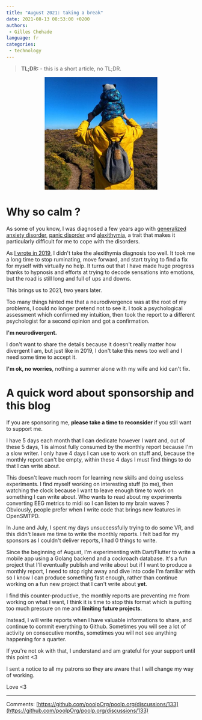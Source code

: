 ```yaml
---
title: "August 2021: taking a break"
date: 2021-08-13 08:53:00 +0200
authors:
 - Gilles Chehade
language: fr
categories:
 - technology
---
```


<blockquote>
<b>TL;DR:</b>
- this is a short article, no TL;DR.
</blockquote>


<center>
    <img src="cover.jpeg" height="300px">
</center>


# Why so calm ?

As some of you know,
I was diagnosed a few years ago with [generalized anxiety disorder](https://en.wikipedia.org/wiki/Generalized_anxiety_disorder),
[panic disorder](https://en.wikipedia.org/wiki/Panic_disorder) and
[alexithymia](https://en.wikipedia.org/wiki/Alexithymia),
a trait that makes it particularly difficult for me to cope with the disorders.

As [I wrote in 2019](https://poolp.org/posts/2019-06-02/happy-new-year-2019-a-personal-post/),
I didn't take the alexithymia diagnosis too well.
It took me a long time to stop ruminating,
move forward,
and start trying to find a fix for myself with virtually no help.
It turns out that I have made huge progress thanks to hypnosis and efforts at trying to decode sensations into emotions,
but the road is still long and full of ups and downs.

This brings us to 2021,
two years later.

Too many things hinted me that a neurodivergence was at the root of my problems,
I could no longer pretend not to see it.
I took a psychological assessment which confirmed my intuition,
then took the report to a different psychologist for a second opinion and got a confirmation.

**I'm neurodivergent.**

I don't want to share the details because it doesn't really matter how divergent I am,
but just like in 2019,
I don't take this news too well and I need some time to accept it.

**I'm ok, no worries**, nothing a summer alone with my wife and kid can't fix.


# A quick word about sponsorship and this blog

If you are sponsoring me,
**please take a time to reconsider** if you still want to support me.

I have 5 days each month that I can dedicate however I want and,
out of these 5 days,
1 is almost fully consumed by the monthly report because I'm a slow writer.
I only have 4 days I can use to work on stuff and,
because the monthly report can't be empty,
within these 4 days I must find things to do that I can write about.

This doesn't leave much room for learning new skills and doing useless experiments.
I find myself working on interesting stuff (to me),
then watching the clock because I want to leave enough time to work on something I can write about.
Who wants to read about my experiments converting EEG metrics to midi so I can listen to my brain waves ?
Obviously, people prefer when I write code that brings new features in OpenSMTPD.


In June and July,
I spent my days unsuccessfully trying to do some VR,
and this didn't leave me time to write the monthly reports.
I felt bad for my sponsors as I couldn't deliver reports,
I had 0 things to write.

Since the beginning of August,
I'm experimenting with Dart/Flutter to write a mobile app using a Golang backend and a cockroach database.
It's a fun project that I'll eventually publish and write about but if I want to produce a monthly report,
I need to stop right away and dive into code I'm familiar with so I know I can produce something fast enough,
rather than continue working on a fun new project that I can't write about **yet**.

I find this counter-productive,
the monthly reports are preventing me from working on what I want,
I think it is time to stop this format which is putting too much pressure on me and **limiting future projects**.

Instead,
I will write reports when I have valuable informations to share,
and continue to commit everything to Github.
Sometimes you will see a lot of activity on consecutive months,
sometimes you will not see anything happening for a quarter.

If you're not ok with that,
I understand and am grateful for your support until this point <3

I sent a notice to all my patrons so they are aware that I will change my way of working.

Love <3


---- 
Comments: [https://github.com/poolpOrg/poolp.org/discussions/133](https://github.com/poolpOrg/poolp.org/discussions/133)
